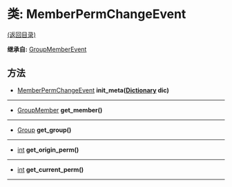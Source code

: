 # 类: MemberPermChangeEvent  
[(返回目录)](README.md)  
  
**继承自:** [GroupMemberEvent](GroupMemberEvent.md)  
  
## 方法 
  
- [MemberPermChangeEvent](MemberPermChangeEvent.md) **init_meta([Dictionary](https://docs.godotengine.org/en/latest/classes/class_dictionary.html) dic)**  
  
---  
  
- [GroupMember](GroupMember.md) **get_member()**  
  
---  
  
- [Group](Group.md) **get_group()**  
  
---  
  
- [int](https://docs.godotengine.org/en/latest/classes/class_int.html) **get_origin_perm()**  
  
---  
  
- [int](https://docs.godotengine.org/en/latest/classes/class_int.html) **get_current_perm()**  
  
---  
  

